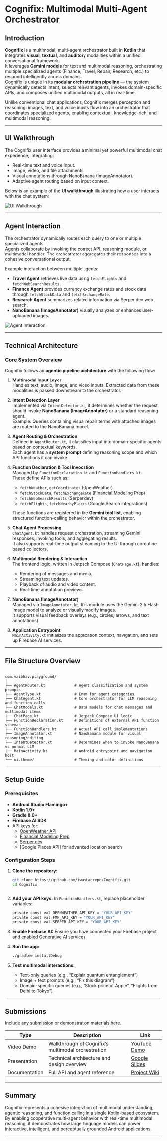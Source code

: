 # Cognifix: Multimodal Multi-Agent Orchestrator

## Introduction

**Cognifix** is a multimodal, multi-agent orchestrator built in **Kotlin** that integrates **visual**, **textual**, and **auditory** modalities within a unified conversational framework.  
It leverages **Gemini models** for text and multimodal reasoning, orchestrating multiple specialized agents (Finance, Travel, Repair, Research, etc.) to respond intelligently across domains.  
Cognifix is unique in its **modular orchestration pipeline** — the system dynamically detects intent, selects relevant agents, invokes domain-specific APIs, and composes unified multimodal outputs, all in real-time.

Unlike conventional chat applications, Cognifix merges perception and reasoning: images, text, and voice inputs flow into an orchestrator that coordinates specialized agents, enabling contextual, knowledge-rich, and multimodal reasoning.

---

## UI Walkthrough

The Cognifix user interface provides a minimal yet powerful multimodal chat experience, integrating:
- Real-time text and voice input.
- Image, video, and file attachments.
- Visual annotations through NanoBanana (ImageAnnotator).
- Adaptive agent routing based on input context.

Below is an example of the **UI walkthrough** illustrating how a user interacts with the chat system:

![UI Walkthrough](ui_walkthrough.png)

---

## Agent Interaction

The orchestrator dynamically routes each query to one or multiple specialized agents.  
Agents collaborate by invoking the correct API, reasoning module, or multimodal handler. The orchestrator aggregates their responses into a cohesive conversational output.

Example interaction between multiple agents:
- **Travel Agent** retrieves live data using `fetchFlights` and `fetchWebSearchResults`.
- **Finance Agent** provides currency exchange rates and stock data through `fetchStockData` and `fetchExchangeRate`.
- **Research Agent** summarizes related information via Serper.dev web search.
- **NanoBanana (ImageAnnotator)** visually analyzes or enhances user-uploaded images.

![Agent Interaction](AGENT_INTERACTION.png)

---

## Technical Architecture

### Core System Overview

Cognifix follows an **agentic pipeline architecture** with the following flow:

1. **Multimodal Input Layer**  
   Handles text, audio, image, and video inputs. Extracted data from these modalities is passed downstream to the orchestrator.
   
2. **Intent Detection Layer**  
   Implemented via `IntentDetector.kt`, it determines whether the request should invoke **NanoBanana (ImageAnnotator)** or a standard reasoning agent.  
   Example: Queries containing visual repair terms with attached images are routed to the NanoBanana model.

3. **Agent Routing & Orchestration**  
   Defined in `AgentRouter.kt`, it classifies input into domain-specific agents based on contextual keywords.  
   Each agent has a **system prompt** defining reasoning scope and which API functions it can invoke.

4. **Function Declaration & Tool Invocation**  
   Managed by `FunctionDeclaration.kt` and `FunctionHandlers.kt`.  
   These define APIs such as:
   - `fetchWeather`, `getCoordinates` (OpenWeather)
   - `fetchStockData`, `fetchExchangeRate` (Financial Modeling Prep)
   - `fetchWebSearchResults` (Serper.dev)
   - `fetchFlights`, `fetchNearbyPlaces` (Google Search integrations)

   These functions are registered in the **Gemini tool list**, enabling structured function-calling behavior within the orchestrator.

5. **Chat Agent Processing**  
   `ChatAgent.kt` handles request orchestration, streaming Gemini responses, invoking tools, and aggregating results.  
   It also supports real-time output streaming to the UI through coroutine-based collectors.

6. **Multimodal Rendering & Interaction**  
   The frontend logic, written in Jetpack Compose (`ChatPage.kt`), handles:
   - Rendering of messages and media.
   - Streaming text updates.
   - Playback of audio and video content.
   - Real-time annotation previews.

7. **NanoBanana (ImageAnnotator)**  
   Managed via `ImageAnnotator.kt`, this module uses the Gemini 2.5 Flash Image model to analyze or visually modify images.  
   It supports visual feedback overlays (e.g., circles, arrows, and text annotations).

8. **Application Entrypoint**  
   `MainActivity.kt` initializes the application context, navigation, and sets up Firebase AI services.

---

## File Structure Overview

```

com.vaibhav.playground/
│
├── AgentRouter.kt             # Agent classification and system prompts
├── AgentType.kt               # Enum for agent categories
├── ChatAgent.kt               # Core orchestrator for LLM reasoning and function calls
├── ChatModels.kt              # Data models for chat messages and multimodal items
├── ChatPage.kt                # Jetpack Compose UI logic
├── FunctionDeclaration.kt     # Definitions of external API function schemas
├── FunctionHandlers.kt        # Actual API call implementations
├── ImageAnnotator.kt          # NanoBanana module for visual reasoning/editing
├── IntentDetector.kt          # Determines when to invoke NanoBanana vs normal LLM
├── MainActivity.kt            # Android entrypoint and navigation host
└── ui.theme/                  # Theming and color definitions

````

---

## Setup Guide

### Prerequisites
- **Android Studio Flamingo+**
- **Kotlin 1.9+**
- **Gradle 8.0+**
- **Firebase AI SDK**
- API keys for:
  - [OpenWeather API](https://openweathermap.org/)
  - [Financial Modeling Prep](https://financialmodelingprep.com/)
  - [Serper.dev](https://serper.dev/)
  - [Google Places API] for advanced location search

### Configuration Steps

1. **Clone the repository:**
   ```bash
   git clone https://github.com/iwantacrepe/Cognifix.git
   cd Cognifix
  

2. **Add your API keys:**
   In `FunctionHandlers.kt`, replace placeholder variables:

   ```bash
   private const val OPENWEATHER_API_KEY = "YOUR_API_KEY"
   private const val FMP_API_KEY = "YOUR_API_KEY"
   private const val SERPER_API_KEY = "YOUR_API_KEY"
   ```

3. **Enable Firebase AI:**
   Ensure you have connected your Firebase project and enabled Generative AI services.

4. **Run the app:**

   ```bash
   ./gradlew installDebug
   ```

5. **Test multimodal interactions:**

   * Text-only queries (e.g., “Explain quantum entanglement”)
   * Image + text prompts (e.g., “Fix this diagram”)
   * Domain-specific queries (e.g., “Stock price of Apple”, “Flights from Delhi to Tokyo”)

---

## Submissions

Include any submission or demonstration materials here.

| Type             | Description                                        | Link               |
| ---------------- | -------------------------------------------------- | ------------------ |
|  Video Demo    | Walkthrough of Cognifix’s multimodal orchestration | [YouTube Demo](#)  |
|  Presentation  | Technical architecture and design overview         | [Google Slides](#) |
|  Documentation | Full API and agent reference                       | [Project Wiki](#)  |

---

## Summary

Cognifix represents a cohesive integration of multimodal understanding, agentic reasoning, and function calling in a single Kotlin-based ecosystem.
By enabling cooperative multi-agent behavior with real-time multimodal reasoning, it demonstrates how large language models can power interactive, intelligent, and perceptually grounded Android applications.

---

